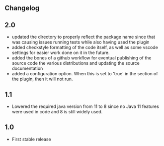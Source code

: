 Changelog
---------

## 2.0
* updated the directory to properly reflect the package name since that was causing issues running tests while also having used the plugin
* added checkstyle formatting of the code itself, as well as some vscode settings for easier work done on it in the future.
* added the bones of a github workflow for eventual publishing of the source code the various distributions and updating the source documentation
* added a <skip> configuration option. When this is set to 'true' in the <configuration> section of the plugin, then it will not run.

## 1.1
* Lowered the required java version from 11 to 8 since no Java 11 features were used in code and 8 is still widely used.

## 1.0
* First stable release
